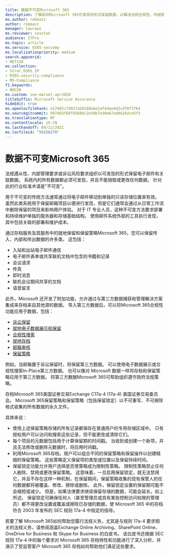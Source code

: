 ```yaml
---
title: 数据不可变Microsoft 365
description: 了解如何Microsoft 365可发现的形式保留数据，以解决法规合规性、内部管理要求和诉讼风险。
ms.author: robmazz
author: robmazz
manager: laurawi
ms.reviewer: sosstah
audience: ITPro
ms.topic: article
ms.service: O365-seccomp
ms.localizationpriority: medium
search.appverid:
- MET150
ms.collection:
- Strat_O365_IP
- M365-security-compliance
- MS-Compliance
f1.keywords:
- NOCSH
ms.custom: seo-marvel-apr2020
titleSuffix: Microsoft Service Assurance
hideEdit: true
ms.openlocfilehash: e17685c7d927ab8188abe1ef4dae4d2cdf0f3764
ms.sourcegitcommit: 997dd3f66f65686c2e38b7e30e67add426dce5f3
ms.translationtype: MT
ms.contentlocale: zh-CN
ms.lasthandoff: 09/12/2021
ms.locfileid: "59158270"
---
```

# <a name="data-immutability-in-microsoft-365"></a>数据不可变Microsoft 365

法规遵从性、内部管理要求或诉讼风险要求组织以可发现的形式保留电子邮件和关联数据。 系统内的所有数据都必须可发现，并且不能销毁或更改任何数据。 针对此的行业标准术语是"不可变"。

用于不可变的传统方法通常通过将电子邮件移动到单独的只读存储位置来有效。 虽然此类系统用于保留邮箱项目以便进行发现，但是它们通常会通过从日常工作流中删除保留的项目来影响用户体验。 对于 IT 专业人员，这种不可变方法要求部署和持续维护单独的服务器和存储基础结构。 使用邮件系统外部的工具执行发现，其中包括关联的部署和维护成本。

通过存档服务及其服务中的就地保留和保留策略Microsoft 365，您可以保留传入、内部和传出数据的许多类。 这包括：

- 入站和出站电子邮件通信
- 电子邮件表单或共享联机文档中包含的书籍和记录
- 会议请求
- 传真
- 即时消息
- 联机会议期间共享的文档
- 语音留言

此外，Microsoft 还开发了附加功能，允许通过与第[](https://support.office.com/article/Archiving-third-party-data-in-Office-365-0ce338d5-3666-4a18-86ab-c6910ff408cc)三方数据捕获和管理解决方案集成来存档来自其他源的数据。 导入第三方数据后，可以将Microsoft 365合规性功能应用于数据，包括：

- [诉讼保留](/microsoft-365/compliance/create-a-litigation-hold)
- [就地电子数据展示和保留](/microsoft-365/compliance/manage-legal-investigations)
- [合规性搜索](/microsoft-365/compliance/search-for-content)
- [就地存档](/microsoft-365/compliance/enable-archive-mailboxes)
- [邮箱审核](/microsoft-365/compliance/enable-mailbox-auditing)
- [保留策略](/microsoft-365/compliance/retention-policies)

例如，当邮箱置于诉讼保留时，将保留第三方数据。 可以使用电子数据展示或合规性搜索In-Place第三方数据。 也可以像对 Microsoft 数据一样将存档和保留策略应用于第三方数据。 将第三方数据Microsoft 365可帮助组织遵守政府法规策略。

存档Microsoft 365美国证券交易Exchange C17a-4 (17a-4) 美国证券交易委员会。 Microsoft 365保留策略和保留策略（包括保留锁定）以不可重写、不可擦除格式收集的所有数据的永久文件。

具体来说：

- 使用上述保留策略存储的所有记录都保存在普通用户的专用存储区域中。 只有授权用户可以访问和搜索这些记录，但不能更改或清除它们。
- 每个项目的元数据包括用于计算保留期的时间戳。 当收到或创建一个新项，并且无法修改或删除元数据时，将应用时间戳。
- 利用Microsoft 365存档，用户可以组合不同的保留策略和保留操作以创建精细的保留策略。 这些策略定义保留项的类型或位置以及保留持续时间。
- 保留锁定功能允许用户选择是否使策略成为限制性策略。 限制性策略禁止任何人删除、禁用或更改保留策略。 这意味着，一旦启用保留锁定，就无法禁用它，并且不存在这样一种机制，在保留期间，保留策略收集的现有保管人的任何数据都将被覆盖、修改、擦除或删除。 此外，保留锁定设置的保留期可能不会缩短或减少。 但是，如果法律要求继续保留存储的数据，可能会延长，如上所述。 保留锁定可确保任何人（甚至管理员或具有某些控制访问权限的管理员）都不得更改设置或覆盖或擦除已存储的数据，使 Microsoft 365 中的存档符合 2003 年发布的 SEC 规则 17a-4 中规定的指导。

若要了解 Microsoft 365如何帮助您履行法规义务，尤其是与规则 17a-4 要求相关的法规义务，请参阅涵盖[](https://www.microsoft.com/microsoft-365/blog/wp-content/uploads/2015/11/Microsoft-EOA-White-Paper.pdf)Exchange Online Archiving、SharePoint Online、OneDrive for Business 和 Skype for Business 的白皮书。 该白皮书还根据 SEC 规则 17a-4 中的每个要求对 Microsoft 365 存档特性和功能进行了深入分析，并演示了受监管客户 Microsoft 365 存档如何帮助他们满足这些要求。

